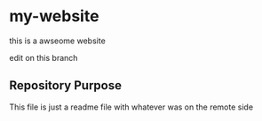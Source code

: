 # my-website

this is a awseome website

edit on this branch

## Repository Purpose

This file is just a readme file
with whatever was on the remote side